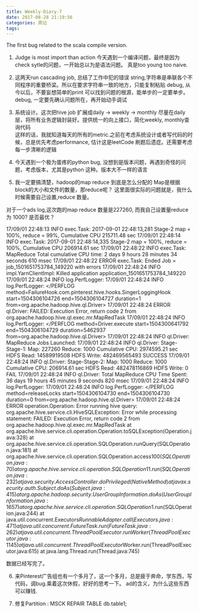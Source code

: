 ```yaml
---
title: Weekly-Diary-7
date: 2017-08-28 21:19:56
categories: 周记
tags:
---
```

The first bug related to the scala compile version.

1. Judge is most import than action
今天遇到一个编译问题，最终是因为check sytle的问题，一开始总以为是语法问题。
真是too young too naive.

2. 这两天run cascading job, 总结了工作中犯的错误
string,字符串是串联各个不同程序的重要桥梁。所以在要求字符串一致的地方，只能复制粘贴
debug, 从今以后，不要妄想简单的print 可以找到问题的根源，能单步的一定要单步。
debug, 一定要先确认问题所在，再开始动手调试

3. 系统设计。这次把hive job 扩展成daily -> weekly -> monthly
尽量在daily层，将所有业务逻辑封装好。提供统一的向上接口，简化weekly, monthly查询代码  
这样的话，我就知道每天的所有的metric.之前在考虑系统设计或者写代码的时候，总是优先考虑performance,
估计这是leetCode 刷题后遗症。还需要考虑每一步清晰的逻辑

4. 今天遇到一个极为蛋疼的python bug, 没想到是版本问题，再遇到奇怪的问题，考虑版本，尤其是python 这种。版本大不一样的语言

5. 我一定要搞清楚，hadoop的map reduce 到底是怎么分配的
Map是根据block的大小和文件的数量，那reduce呢？
这里面很实际的问题就是，我什么时候需要自己设置,reduce 数量。

对于一个ads log,这次跑的map reduce 数量是227260, 而我自己设置量reduce 为 1000? 是否最优？  

17/09/01 22:48:13 INFO exec.Task: 2017-09-01 22:48:13,281 Stage-2 map = 100%,  reduce = 99%, Cumulative CPU 215711.48 sec
17/09/01 22:48:14 INFO exec.Task: 2017-09-01 22:48:14,335 Stage-2 map = 100%,  reduce = 100%, Cumulative CPU 206914.61 sec
17/09/01 22:48:22 INFO exec.Task: MapReduce Total cumulative CPU time: 2 days 9 hours 28 minutes 34 seconds 610 msec
17/09/01 22:48:22 ERROR exec.Task: Ended Job = job_1501651753784_149220 with errors
17/09/01 22:48:24 INFO impl.YarnClientImpl: Killed application application_1501651753784_149220
17/09/01 22:48:24 INFO log.PerfLogger: <PERFLOG method=FailureHook.com.pinterest.hive.hooks.SingerLoggingHook from=org.apache.hadoop.hive.ql.Driver>
17/09/01 22:48:24 INFO log.PerfLogger: </PERFLOG method=FailureHook.com.pinterest.hive.hooks.SingerLoggingHook start=1504306104726 end=1504306104727 duration=1 from=org.apache.hadoop.hive.ql.Driver>
17/09/01 22:48:24 ERROR ql.Driver: FAILED: Execution Error, return code 2 from org.apache.hadoop.hive.ql.exec.mr.MapRedTask
17/09/01 22:48:24 INFO log.PerfLogger: </PERFLOG method=Driver.execute start=1504300641792 end=1504306104729 duration=5462937 from=org.apache.hadoop.hive.ql.Driver>
17/09/01 22:48:24 INFO ql.Driver: MapReduce Jobs Launched: 
17/09/01 22:48:24 INFO ql.Driver: Stage-Stage-1: Map: 227260  Reduce: 1000   Cumulative CPU: 2974595.21 sec   HDFS Read: 14589919508 HDFS Write: 482469565493 SUCCESS
17/09/01 22:48:24 INFO ql.Driver: Stage-Stage-2: Map: 1000  Reduce: 1000   Cumulative CPU: 206914.61 sec   HDFS Read: 482478116869 HDFS Write: 0 FAIL
17/09/01 22:48:24 INFO ql.Driver: Total MapReduce CPU Time Spent: 36 days 19 hours 45 minutes 9 seconds 820 msec
17/09/01 22:48:24 INFO log.PerfLogger: <PERFLOG method=releaseLocks from=org.apache.hadoop.hive.ql.Driver>
17/09/01 22:48:24 INFO log.PerfLogger: </PERFLOG method=releaseLocks start=1504306104730 end=1504306104730 duration=0 from=org.apache.hadoop.hive.ql.Driver>
17/09/01 22:48:24 ERROR operation.Operation: Error running hive query: 
org.apache.hive.service.cli.HiveSQLException: Error while processing statement: FAILED: Execution Error, return code 2 from org.apache.hadoop.hive.ql.exec.mr.MapRedTask
    at org.apache.hive.service.cli.operation.Operation.toSQLException(Operation.java:328)
    at org.apache.hive.service.cli.operation.SQLOperation.runQuery(SQLOperation.java:181)
    at org.apache.hive.service.cli.operation.SQLOperation.access$100(SQLOperation.java:70)
    at org.apache.hive.service.cli.operation.SQLOperation$1$1.run(SQLOperation.java:232)
    at java.security.AccessController.doPrivileged(Native Method)
    at javax.security.auth.Subject.doAs(Subject.java:415)
    at org.apache.hadoop.security.UserGroupInformation.doAs(UserGroupInformation.java:1657)
    at org.apache.hive.service.cli.operation.SQLOperation$1.run(SQLOperation.java:244)
    at java.util.concurrent.Executors$RunnableAdapter.call(Executors.java:471)
    at java.util.concurrent.FutureTask.run(FutureTask.java:262)
    at java.util.concurrent.ThreadPoolExecutor.runWorker(ThreadPoolExecutor.java:1145)
    at java.util.concurrent.ThreadPoolExecutor$Worker.run(ThreadPoolExecutor.java:615)
    at java.lang.Thread.run(Thread.java:745)

数据已经写完了。

6. 来Pinterest广告组也有一个多月了，这一个多月，总是疲于奔命，学东西，写代码，调bug.乘着这次休假，好好的思考一下。
ad的含义，为什么这些东西可以赚钱.


7. 修复Partition : MSCK REPAIR TABLE db.table1;
